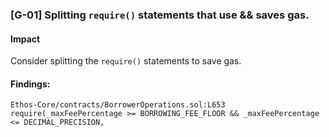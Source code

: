 ### [G-01] Splitting ```require()``` statements that use && saves gas.


#### Impact
Consider splitting the ```require()``` statements to save gas.


#### Findings:
```
Ethos-Core/contracts/BorrowerOperations.sol:L653            require(_maxFeePercentage >= BORROWING_FEE_FLOOR && _maxFeePercentage <= DECIMAL_PRECISION,

```


